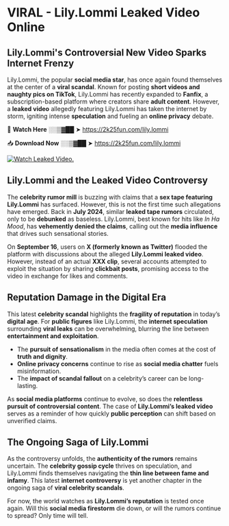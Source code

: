 # VIRAL - Lily.Lommi Leaked Video Online

## **Lily.Lommi's Controversial New Video Sparks Internet Frenzy**  

Lily.Lommi, the popular **social media star**, has once again found themselves at the center of a **viral scandal**. Known for posting **short videos and naughty pics on TikTok**, Lily.Lommi has recently expanded to **Fanfix**, a subscription-based platform where creators share **adult content**. However, a **leaked video** allegedly featuring Lily.Lommi has taken the internet by storm, igniting intense **speculation** and fueling an **online privacy** debate.  

🔴 **Watch Here** ░░▒▓██ ➤ https://2k25fun.com/lily.lommi  

📥 **Download Now** ░░▒▓██ ➤ https://2k25fun.com/lily.lommi  

[![Watch Leaked Video.](https://miro.medium.com/v2/resize:fit:828/format:webp/1*cilzJN44JGOrTw9NJCrNHA.gif "Watch Leaked Video")](https://2k25fun.com/lily.lommi)

## **Lily.Lommi and the Leaked Video Controversy**  

The **celebrity rumor mill** is buzzing with claims that a **sex tape featuring Lily.Lommi** has surfaced. However, this is not the first time such allegations have emerged. Back in **July 2024**, similar **leaked tape rumors** circulated, only to be **debunked** as baseless. Lily.Lommi, best known for hits like *In Ha Mood*, has **vehemently denied the claims**, calling out the **media influence** that drives such sensational stories.  

On **September 16**, users on **X (formerly known as Twitter)** flooded the platform with discussions about the alleged **Lily.Lommi leaked video**. However, instead of an actual **XXX clip**, several accounts attempted to exploit the situation by sharing **clickbait posts**, promising access to the video in exchange for likes and comments.  

## **Reputation Damage in the Digital Era**  

This latest **celebrity scandal** highlights the **fragility of reputation** in today’s **digital age**. For **public figures** like Lily.Lommi, the **internet speculation** surrounding **viral leaks** can be overwhelming, blurring the line between **entertainment and exploitation**.  

- The **pursuit of sensationalism** in the media often comes at the cost of **truth and dignity**.  
- **Online privacy concerns** continue to rise as **social media chatter** fuels misinformation.  
- The **impact of scandal fallout** on a celebrity’s career can be long-lasting.  

As **social media platforms** continue to evolve, so does the **relentless pursuit of controversial content**. The case of **Lily.Lommi’s leaked video** serves as a reminder of how quickly **public perception** can shift based on unverified claims.  

## **The Ongoing Saga of Lily.Lommi**  

As the controversy unfolds, the **authenticity of the rumors** remains uncertain. The **celebrity gossip cycle** thrives on speculation, and Lily.Lommi finds themselves navigating the **thin line between fame and infamy**. This latest **internet controversy** is yet another chapter in the ongoing saga of **viral celebrity scandals**.  

For now, the world watches as **Lily.Lommi’s reputation** is tested once again. Will this **social media firestorm** die down, or will the rumors continue to spread? Only time will tell.